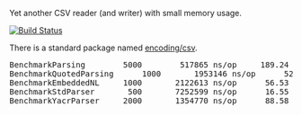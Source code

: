Yet another CSV reader (and writer) with small memory usage.

[![Build Status][1]][2]

[1]: https://secure.travis-ci.org/gwenn/yacr.png
[2]: http://www.travis-ci.org/gwenn/yacr

There is a standard package named [encoding/csv](http://tip.golang.org/pkg/encoding/csv/).

<pre>
BenchmarkParsing	    5000	    517865 ns/op	 189.24 MB/s	    4846 B/op	       5 allocs/op
BenchmarkQuotedParsing	    1000	   1953146 ns/op	  52.22 MB/s	    4876 B/op	       6 allocs/op
BenchmarkEmbeddedNL	    1000	   2122613 ns/op	  56.53 MB/s	    4874 B/op	       6 allocs/op
BenchmarkStdParser	     500	   7252599 ns/op	  16.55 MB/s	  657876 B/op	   18132 allocs/op
BenchmarkYacrParser	    2000	   1354770 ns/op	  88.58 MB/s	    4875 B/op	       6 allocs/op
</pre>